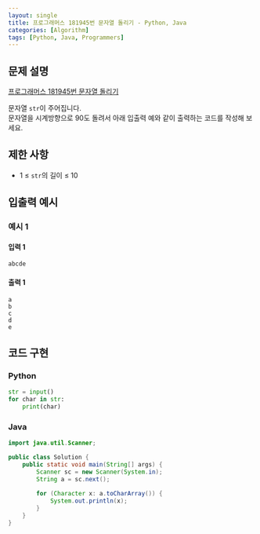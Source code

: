 ```yaml
---
layout: single
title: 프로그래머스 181945번 문자열 돌리기 - Python, Java
categories: [Algorithm]
tags: [Python, Java, Programmers]
---
```


## 문제 설명
[프로그래머스 181945번 문자열 돌리기](https://school.programmers.co.kr/learn/courses/30/lessons/181945)

문자열 `str`이 주어집니다.
<br/>
문자열을 시계방향으로 90도 돌려서 아래 입출력 예와 같이 출력하는 코드를 작성해 보세요.

## 제한 사항
- 1 ≤ `str`의 길이 ≤ 10

## 입출력 예시

### 예시 1

#### 입력 1

```plaintext
abcde
```

#### 출력 1

```plaintext
a
b
c
d
e
```

## 코드 구현

### Python

```python
str = input()
for char in str:
    print(char)
```

### Java

```java
import java.util.Scanner;

public class Solution {
    public static void main(String[] args) {
        Scanner sc = new Scanner(System.in);
        String a = sc.next();
        
        for (Character x: a.toCharArray()) {
            System.out.println(x);
        }
    }
}
```